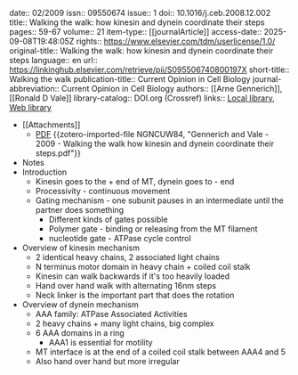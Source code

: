 date:: 02/2009
issn:: 09550674
issue:: 1
doi:: 10.1016/j.ceb.2008.12.002
title:: Walking the walk: how kinesin and dynein coordinate their steps
pages:: 59-67
volume:: 21
item-type:: [[journalArticle]]
access-date:: 2025-09-08T19:48:05Z
rights:: https://www.elsevier.com/tdm/userlicense/1.0/
original-title:: Walking the walk: how kinesin and dynein coordinate their steps
language:: en
url:: https://linkinghub.elsevier.com/retrieve/pii/S095506740800197X
short-title:: Walking the walk
publication-title:: Current Opinion in Cell Biology
journal-abbreviation:: Current Opinion in Cell Biology
authors:: [[Arne Gennerich]], [[Ronald D Vale]]
library-catalog:: DOI.org (Crossref)
links:: [Local library](zotero://select/library/items/45Z2AXBW), [Web library](https://www.zotero.org/users/6106196/items/45Z2AXBW)

- [[Attachments]]
	- [PDF](zotero://select/library/items/NGNCUW84) {{zotero-imported-file NGNCUW84, "Gennerich and Vale - 2009 - Walking the walk how kinesin and dynein coordinate their steps.pdf"}}
- Notes
- Introduction
	- Kinesin goes to the + end of MT, dynein goes to - end
	- Processivity - continuous movement
	- Gating mechanism - one subunit pauses in an intermediate until the partner does something
		- Different kinds of gates possible
		- Polymer gate - binding or releasing from the MT filament
		- nucleotide gate - ATPase cycle control
- Overview of kinesin mechanism
	- 2 identical heavy chains, 2 associated light chains
	- N terminus motor domain in heavy chain + coiled coil stalk
	- Kinesin can walk backwards if it's too heavily loaded
	- Hand over hand walk with alternating 16nm steps
	- Neck linker is the important part that does the rotation
- Overview of dynein mechanism
	- AAA family: ATPase Associated Activities
	- 2 heavy chains + many light chains, big complex
	- 6 AAA domains in a ring
		- AAA1 is essential for motility
	- MT interface is at the end of a coiled coil stalk between AAA4 and 5
	- Also hand over hand but more irregular